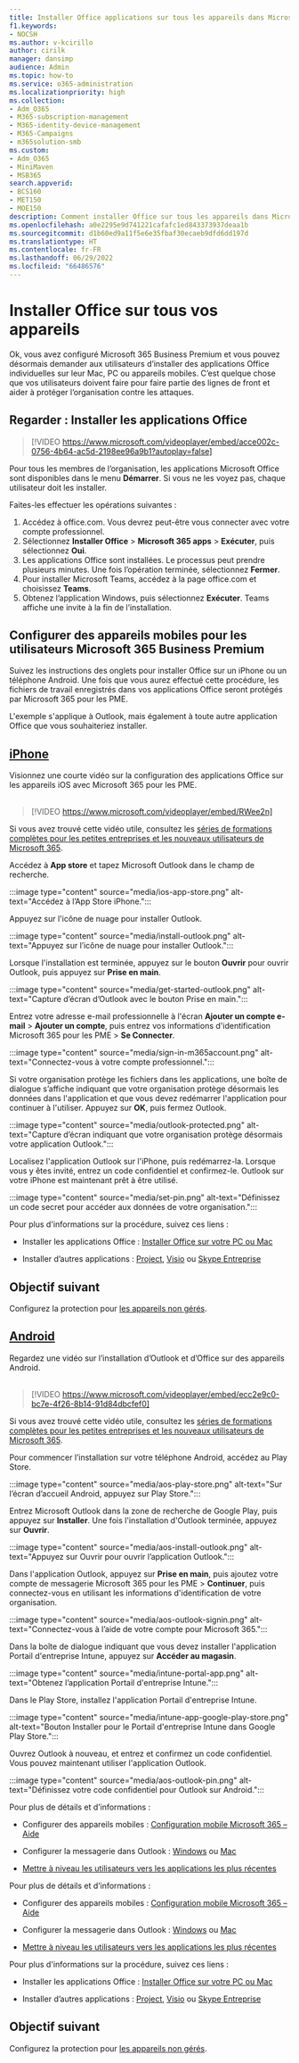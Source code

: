 ```yaml
---
title: Installer Office applications sur tous les appareils dans Microsoft 365 Business Premium
f1.keywords:
- NOCSH
ms.author: v-kcirillo
author: cirilk
manager: dansimp
audience: Admin
ms.topic: how-to
ms.service: o365-administration
ms.localizationpriority: high
ms.collection:
- Adm_O365
- M365-subscription-management
- M365-identity-device-management
- M365-Campaigns
- m365solution-smb
ms.custom:
- Adm_O365
- MiniMaven
- MSB365
search.appverid:
- BCS160
- MET150
- MOE150
description: Comment installer Office sur tous les appareils dans Microsoft 365 Business Premium.
ms.openlocfilehash: a0e2295e9d741221cafafc1ed843373937deaa1b
ms.sourcegitcommit: d1b60ed9a11f5e6e35fbaf30ecaeb9dfd6dd197d
ms.translationtype: HT
ms.contentlocale: fr-FR
ms.lasthandoff: 06/29/2022
ms.locfileid: "66486576"
---
```

# <a name="install-office-apps-on-all-devices"></a>Installer Office sur tous vos appareils

Ok, vous avez configuré Microsoft 365 Business Premium et vous pouvez désormais demander aux utilisateurs d’installer des applications Office individuelles sur leur Mac, PC ou appareils mobiles. C’est quelque chose que vos utilisateurs doivent faire pour faire partie des lignes de front et aider à protéger l’organisation contre les attaques.
  
## <a name="watch-install-office-apps"></a>Regarder : Installer les applications Office

> [!VIDEO https://www.microsoft.com/videoplayer/embed/acce002c-0756-4b64-ac5d-2198ee96a9b1?autoplay=false]

Pour tous les membres de l’organisation, les applications Microsoft Office sont disponibles dans le menu **Démarrer**. Si vous ne les voyez pas, chaque utilisateur doit les installer.

Faites-les effectuer les opérations suivantes :

1. Accédez à office.com. Vous devrez peut-être vous connecter avec votre compte professionnel.
2. Sélectionnez **Installer Office**  >   **Microsoft 365 apps**  >  **Exécuter**, puis sélectionnez **Oui**.
3. Les applications Office sont installées. Le processus peut prendre plusieurs minutes. Une fois l’opération terminée, sélectionnez **Fermer**.
4. Pour installer Microsoft Teams, accédez à la page office.com et choisissez **Teams**.
5. Obtenez l’application Windows, puis sélectionnez **Exécuter**. Teams affiche une invite à la fin de l’installation.

## <a name="set-up-mobile-devices-for-microsoft-365-business-premium-users"></a>Configurer des appareils mobiles pour les utilisateurs Microsoft 365 Business Premium

Suivez les instructions des onglets pour installer Office sur un iPhone ou un téléphone Android. Une fois que vous aurez effectué cette procédure, les fichiers de travail enregistrés dans vos applications Office seront protégés par Microsoft 365 pour les PME.

L'exemple s'applique à Outlook, mais également à toute autre application Office que vous souhaiteriez installer.

## <a name="iphone"></a>[iPhone](#tab/iPhone)
  
Visionnez une courte vidéo sur la configuration des applications Office sur les appareils iOS avec Microsoft 365 pour les PME.<br><br>

> [!VIDEO https://www.microsoft.com/videoplayer/embed/RWee2n] 

Si vous avez trouvé cette vidéo utile, consultez les [séries de formations complètes pour les petites entreprises et les nouveaux utilisateurs de Microsoft 365](/microsoft-365/admin/admin-video-library).

Accédez à **App store** et tapez Microsoft Outlook dans le champ de recherche.
  
:::image type="content" source="media/ios-app-store.png" alt-text="Accédez à l’App Store iPhone.":::
  
Appuyez sur l'icône de nuage pour installer Outlook.
  
:::image type="content" source="media/install-outlook.png" alt-text="Appuyez sur l’icône de nuage pour installer Outlook.":::
  
Lorsque l'installation est terminée, appuyez sur le bouton **Ouvrir** pour ouvrir Outlook, puis appuyez sur **Prise en main**.
  
:::image type="content" source="media/get-started-outlook.png" alt-text="Capture d’écran d’Outlook avec le bouton Prise en main.":::
  
Entrez votre adresse e-mail professionnelle à l'écran **Ajouter un compte e-mail** \> **Ajouter un compte**, puis entrez vos informations d'identification Microsoft 365 pour les PME \> **Se Connecter**.
  
:::image type="content" source="media/sign-in-m365account.png" alt-text="Connectez-vous à votre compte professionnel.":::
  
Si votre organisation protège les fichiers dans les applications, une boîte de dialogue s’affiche indiquant que votre organisation protège désormais les données dans l'application et que vous devez redémarrer l'application pour continuer à l'utiliser. Appuyez sur **OK**, puis fermez Outlook. 
  
:::image type="content" source="media/outlook-protected.png" alt-text="Capture d’écran indiquant que votre organisation protège désormais votre application Outlook.":::
  
Localisez l'application Outlook sur l'iPhone, puis redémarrez-la. Lorsque vous y êtes invité, entrez un code confidentiel et confirmez-le. Outlook sur votre iPhone est maintenant prêt à être utilisé.
  
:::image type="content" source="media/set-pin.png" alt-text="Définissez un code secret pour accéder aux données de votre organisation.":::

Pour plus d'informations sur la procédure, suivez ces liens :
  
- Installer les applications Office : [Installer Office sur votre PC ou Mac](https://support.microsoft.com/office/4414eaaf-0478-48be-9c42-23adc4716658)

- Installer d’autres applications : [Project](https://support.microsoft.com/office/install-project-7059249b-d9fe-4d61-ab96-5c5bf435f281), [Visio](https://support.microsoft.com/office/install-visio-f98f21e3-aa02-4827-9167-ddab5b025710) ou [Skype Entreprise](https://support.microsoft.com/office/install-skype-for-business-8a0d4da8-9d58-44f9-9759-5c8f340cb3fb) 

## <a name="next-objective"></a>Objectif suivant

Configurez la protection pour [les appareils non gérés](m365bp-protect-pcs-macs.md).
  
## <a name="android"></a>[Android](#tab/Android)
  
Regardez une vidéo sur l’installation d’Outlook et d’Office sur des appareils Android.<br><br>

> [!VIDEO https://www.microsoft.com/videoplayer/embed/ecc2e9c0-bc7e-4f26-8b14-91d84dbcfef0] 

Si vous avez trouvé cette vidéo utile, consultez les [séries de formations complètes pour les petites entreprises et les nouveaux utilisateurs de Microsoft 365](/microsoft-365/admin/admin-video-library).

Pour commencer l’installation sur votre téléphone Android, accédez au Play Store.
  
:::image type="content" source="media/aos-play-store.png" alt-text="Sur l’écran d’accueil Android, appuyez sur Play Store.":::
  
Entrez Microsoft Outlook dans la zone de recherche de Google Play, puis appuyez sur **Installer**. Une fois l'installation d'Outlook terminée, appuyez sur **Ouvrir**.
  
:::image type="content" source="media/aos-install-outlook.png" alt-text="Appuyez sur Ouvrir pour ouvrir l’application Outlook.":::
  
Dans l'application Outlook, appuyez sur **Prise en main**, puis ajoutez votre compte de messagerie Microsoft 365 pour les PME \> **Continuer**, puis connectez-vous en utilisant les informations d'identification de votre organisation.
  
:::image type="content" source="media/aos-outlook-signin.png" alt-text="Connectez-vous à l’aide de votre compte pour Microsoft 365.":::
  
Dans la boîte de dialogue indiquant que vous devez installer l'application Portail d'entreprise Intune, appuyez sur **Accéder au magasin**.
  
:::image type="content" source="media/intune-portal-app.png" alt-text="Obtenez l’application Portail d'entreprise Intune.":::
  
Dans le Play Store, installez l'application Portail d'entreprise Intune.
  
:::image type="content" source="media/intune-app-google-play-store.png" alt-text="Bouton Installer pour le Portail d'entreprise Intune dans Google Play Store.":::
  
Ouvrez Outlook à nouveau, et entrez et confirmez un code confidentiel. Vous pouvez maintenant utiliser l'application Outlook.
  
:::image type="content" source="media/aos-outlook-pin.png" alt-text="Définissez votre code confidentiel pour Outlook sur Android.":::

Pour plus de détails et d’informations :

- Configurer des appareils mobiles : [Configuration mobile Microsoft 365 – Aide](https://support.microsoft.com/office/7dabb6cb-0046-40b6-81fe-767e0b1f014f)

- Configurer la messagerie dans Outlook : [Windows](https://support.microsoft.com/office/6e27792a-9267-4aa4-8bb6-c84ef146101b) ou [Mac](https://support.microsoft.com/office/6e27792a-9267-4aa4-8bb6-c84ef146101b#PickTab=Outlook_for_Mac)
 
- [Mettre à niveau les utilisateurs vers les applications les plus récentes](../admin/setup/upgrade-users-to-latest-office-client.md)

Pour plus de détails et d’informations :

- Configurer des appareils mobiles : [Configuration mobile Microsoft 365 – Aide](https://support.microsoft.com/office/7dabb6cb-0046-40b6-81fe-767e0b1f014f)

- Configurer la messagerie dans Outlook : [Windows](https://support.microsoft.com/office/6e27792a-9267-4aa4-8bb6-c84ef146101b) ou [Mac](https://support.microsoft.com/office/6e27792a-9267-4aa4-8bb6-c84ef146101b#PickTab=Outlook_for_Mac)
 
- [Mettre à niveau les utilisateurs vers les applications les plus récentes](../admin/setup/upgrade-users-to-latest-office-client.md)

Pour plus d'informations sur la procédure, suivez ces liens :
  
- Installer les applications Office : [Installer Office sur votre PC ou Mac](https://support.microsoft.com/office/4414eaaf-0478-48be-9c42-23adc4716658)

- Installer d’autres applications : [Project](https://support.microsoft.com/office/install-project-7059249b-d9fe-4d61-ab96-5c5bf435f281), [Visio](https://support.microsoft.com/office/install-visio-f98f21e3-aa02-4827-9167-ddab5b025710) ou [Skype Entreprise](https://support.microsoft.com/office/install-skype-for-business-8a0d4da8-9d58-44f9-9759-5c8f340cb3fb)

## <a name="next-objective"></a>Objectif suivant

Configurez la protection pour [les appareils non gérés](m365bp-protect-pcs-macs.md).
